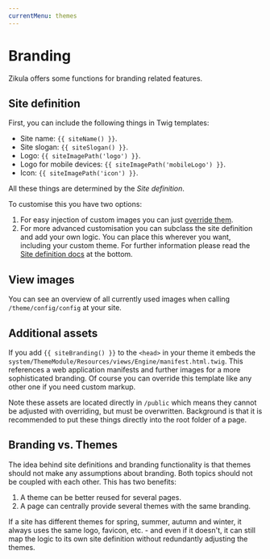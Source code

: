 ```yaml
---
currentMenu: themes
---
```

# Branding

Zikula offers some functions for branding related features.

## Site definition

First, you can include the following things in Twig templates:

- Site name: `{{ siteName() }}`.
- Site slogan: `{{ siteSlogan() }}`.
- Logo: `{{ siteImagePath('logo') }}`.
- Logo for mobile devices: `{{ siteImagePath('mobileLogo') }}`.
- Icon: `{{ siteImagePath('icon') }}`.

All these things are determined by the _Site definition_.

To customise this you have two options:

1. For easy injection of custom images you can just [override them](../Templating/TemplateAndAssetLocations.md).
2. For more advanced customisation you can subclass the site definition and add your own logic. You can place this wherever you want, including your custom theme. For further information please read the [Site definition docs](../../Configuration/Settings/Dev/SiteDefinition.md) at the bottom.

## View images

You can see an overview of all currently used images when calling `/theme/config/config` at your site.

## Additional assets

If you add `{{ siteBranding() }}` to the `<head>` in your theme it embeds the `system/ThemeModule/Resources/views/Engine/manifest.html.twig`. This references a web application manifests and further images for a more sophisticated branding. Of course you can override this template like any other one if you need custom markup.

Note these assets are located directly in `/public` which means they cannot be adjusted with overriding, but must be overwritten. Background is that it is recommended to put these things directly into the root folder of a page.

## Branding vs. Themes

The idea behind site definitions and branding functionality is that themes should not make any assumptions about branding. Both topics should not be coupled with each other. This has two benefits:

1. A theme can be better reused for several pages.
2. A page can centrally provide several themes with the same branding.

If a site has different themes for spring, summer, autumn and winter, it always uses the same logo, favicon, etc. - and even if it doesn't, it can still map the logic to its own site definition without redundantly adjusting the themes.

